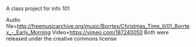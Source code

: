 A class project for info 101

Audio file=http://freemusicarchive.org/music/Borrtex/Christmas_Time_II/01_Borrtex_-_Early_Morning
Video=https://vimeo.com/187240050
Both were released under the creative commons license
